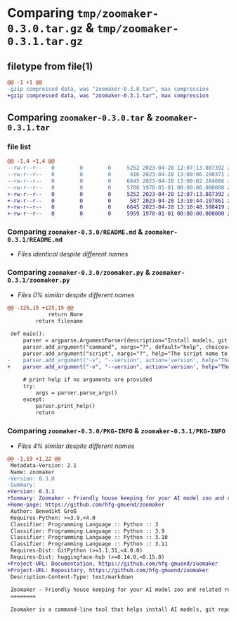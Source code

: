 # Comparing `tmp/zoomaker-0.3.0.tar.gz` & `tmp/zoomaker-0.3.1.tar.gz`

## filetype from file(1)

```diff
@@ -1 +1 @@
-gzip compressed data, was "zoomaker-0.3.0.tar", max compression
+gzip compressed data, was "zoomaker-0.3.1.tar", max compression
```

## Comparing `zoomaker-0.3.0.tar` & `zoomaker-0.3.1.tar`

### file list

```diff
@@ -1,4 +1,4 @@
--rw-r--r--   0        0        0     5252 2023-04-28 12:07:13.807392 zoomaker-0.3.0/README.md
--rw-r--r--   0        0        0      416 2023-04-28 13:00:06.190371 zoomaker-0.3.0/pyproject.toml
--rw-r--r--   0        0        0     6645 2023-04-28 13:00:02.284666 zoomaker-0.3.0/zoomaker.py
--rw-r--r--   0        0        0     5700 1970-01-01 00:00:00.000000 zoomaker-0.3.0/PKG-INFO
+-rw-r--r--   0        0        0     5252 2023-04-28 12:07:13.807392 zoomaker-0.3.1/README.md
+-rw-r--r--   0        0        0      587 2023-04-28 13:10:44.197861 zoomaker-0.3.1/pyproject.toml
+-rw-r--r--   0        0        0     6645 2023-04-28 13:10:48.598419 zoomaker-0.3.1/zoomaker.py
+-rw-r--r--   0        0        0     5959 1970-01-01 00:00:00.000000 zoomaker-0.3.1/PKG-INFO
```

### Comparing `zoomaker-0.3.0/README.md` & `zoomaker-0.3.1/README.md`

 * *Files identical despite different names*

### Comparing `zoomaker-0.3.0/zoomaker.py` & `zoomaker-0.3.1/zoomaker.py`

 * *Files 0% similar despite different names*

```diff
@@ -125,15 +125,15 @@
             return None
         return filename
 
 def main():
     parser = argparse.ArgumentParser(description="Install models, git repos and run scripts defined in the zoo.yaml file")
     parser.add_argument("command", nargs="?", default="help", choices=["install", "run"], help="The command to execute.")
     parser.add_argument("script", nargs="?", help="The script name to execute.")
-    parser.add_argument("-v", "--version", action='version', help="The current version of the zoomaker.", version="0.3.0")
+    parser.add_argument("-v", "--version", action='version', help="The current version of the zoomaker.", version="0.3.1")
 
     # print help if no arguments are provided
     try:
         args = parser.parse_args()
     except:
         parser.print_help()
         return
```

### Comparing `zoomaker-0.3.0/PKG-INFO` & `zoomaker-0.3.1/PKG-INFO`

 * *Files 4% similar despite different names*

```diff
@@ -1,19 +1,22 @@
 Metadata-Version: 2.1
 Name: zoomaker
-Version: 0.3.0
-Summary: 
+Version: 0.3.1
+Summary: Zoomaker - Friendly house keeping for your AI model zoo and related resources.
+Home-page: https://github.com/hfg-gmuend/zoomaker
 Author: Benedikt Groß
 Requires-Python: >=3.9,<4.0
 Classifier: Programming Language :: Python :: 3
 Classifier: Programming Language :: Python :: 3.9
 Classifier: Programming Language :: Python :: 3.10
 Classifier: Programming Language :: Python :: 3.11
 Requires-Dist: GitPython (>=3.1.31,<4.0.0)
 Requires-Dist: huggingface-hub (>=0.14.0,<0.15.0)
+Project-URL: Documentation, https://github.com/hfg-gmuend/zoomaker
+Project-URL: Repository, https://github.com/hfg-gmuend/zoomaker
 Description-Content-Type: text/markdown
 
 Zoomaker - Friendly house keeping for your AI model zoo and related resources.
 ========
 
 Zoomaker is a command-line tool that helps install AI models, git repositories and run scripts.
```

